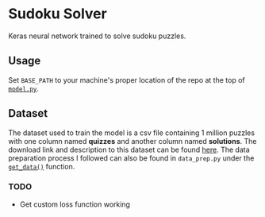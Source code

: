 # Sudoku Solver 
Keras neural network trained to solve sudoku puzzles.

## Usage 
Set `BASE_PATH` to your machine's proper location of the repo at the top of [`model.py`](/model.py).

## Dataset
The dataset used to train the model is a csv file containing 1 million puzzles with one column named __quizzes__ and another column named __solutions__. The download link and description to this dataset can be found [here](https://www.kaggle.com/bryanpark/sudoku/version/3). The data preparation process I followed can also be found in `data_prep.py` under the [`get_data()`](/data_prep.py) function. 

### TODO
- Get custom loss function working
